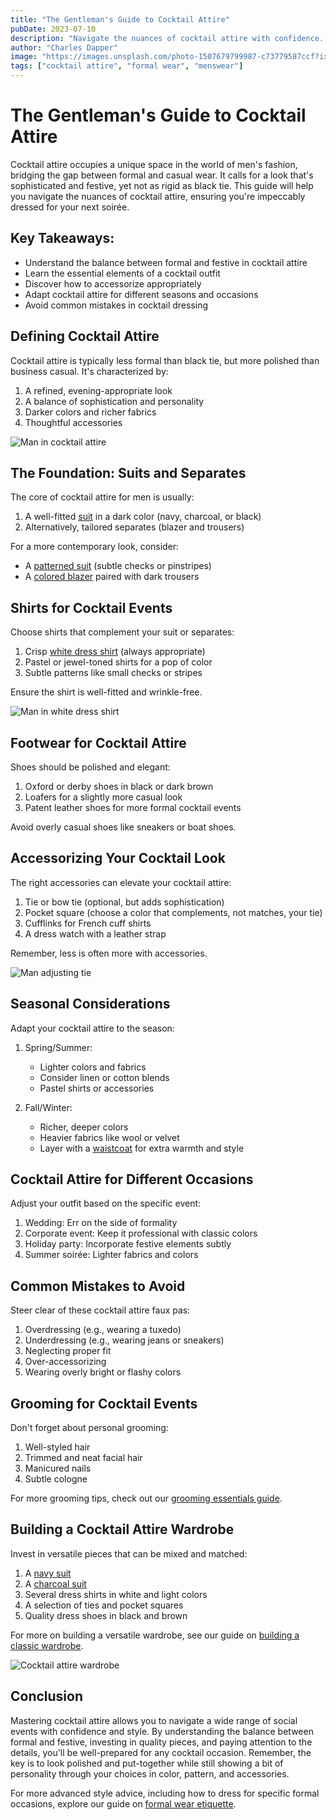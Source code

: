 ```yaml
---
title: "The Gentleman's Guide to Cocktail Attire"
pubDate: 2023-07-10
description: "Navigate the nuances of cocktail attire with confidence. Learn how to strike the perfect balance between formal and festive for your next event."
author: "Charles Dapper"
image: "https://images.unsplash.com/photo-1507679799987-c73779587ccf?ixlib=rb-4.0.3&ixid=M3wxMjA3fDB8MHxwaG90by1wYWdlfHx8fGVufDB8fHx8fA%3D%3D&auto=format&fit=crop&w=1000&q=80"
tags: ["cocktail attire", "formal wear", "menswear"]
---
```


# The Gentleman's Guide to Cocktail Attire

Cocktail attire occupies a unique space in the world of men's fashion, bridging the gap between formal and casual wear. It calls for a look that's sophisticated and festive, yet not as rigid as black tie. This guide will help you navigate the nuances of cocktail attire, ensuring you're impeccably dressed for your next soirée.

## Key Takeaways:

- Understand the balance between formal and festive in cocktail attire
- Learn the essential elements of a cocktail outfit
- Discover how to accessorize appropriately
- Adapt cocktail attire for different seasons and occasions
- Avoid common mistakes in cocktail dressing

## Defining Cocktail Attire

Cocktail attire is typically less formal than black tie, but more polished than business casual. It's characterized by:

1. A refined, evening-appropriate look
2. A balance of sophistication and personality
3. Darker colors and richer fabrics
4. Thoughtful accessories

![Man in cocktail attire](https://images.unsplash.com/photo-1507679799987-c73779587ccf?ixlib=rb-4.0.3&ixid=M3wxMjA3fDB8MHxwaG90by1wYWdlfHx8fGVufDB8fHx8fA%3D%3D&auto=format&fit=crop&w=1000&q=80)

## The Foundation: Suits and Separates

The core of cocktail attire for men is usually:

1. A well-fitted [suit](https://2men.it/collections/suits) in a dark color (navy, charcoal, or black)
2. Alternatively, tailored separates (blazer and trousers)

For a more contemporary look, consider:

- A [patterned suit](https://2men.it/collections/italian-designer-plaids-check-suits) (subtle checks or pinstripes)
- A [colored blazer](https://2men.it/collections/blazers) paired with dark trousers

## Shirts for Cocktail Events

Choose shirts that complement your suit or separates:

1. Crisp [white dress shirt](https://2men.it/collections/shirts) (always appropriate)
2. Pastel or jewel-toned shirts for a pop of color
3. Subtle patterns like small checks or stripes

Ensure the shirt is well-fitted and wrinkle-free.

![Man in white dress shirt](https://2men.it/cdn/shop/files/30865db68aa6160222be69860186d1dc.jpg?v=1721911486&width=533)

## Footwear for Cocktail Attire

Shoes should be polished and elegant:

1. Oxford or derby shoes in black or dark brown
2. Loafers for a slightly more casual look
3. Patent leather shoes for more formal cocktail events

Avoid overly casual shoes like sneakers or boat shoes.

## Accessorizing Your Cocktail Look

The right accessories can elevate your cocktail attire:

1. Tie or bow tie (optional, but adds sophistication)
2. Pocket square (choose a color that complements, not matches, your tie)
3. Cufflinks for French cuff shirts
4. A dress watch with a leather strap

Remember, less is often more with accessories.

![Man adjusting tie](https://images.unsplash.com/photo-1490367532201-b9bc1dc483f6?ixlib=rb-4.0.3&ixid=M3wxMjA3fDB8MHxwaG90by1wYWdlfHx8fGVufDB8fHx8fA%3D%3D&auto=format&fit=crop&w=1000&q=80)

## Seasonal Considerations

Adapt your cocktail attire to the season:

1. Spring/Summer:
   - Lighter colors and fabrics
   - Consider linen or cotton blends
   - Pastel shirts or accessories

2. Fall/Winter:
   - Richer, deeper colors
   - Heavier fabrics like wool or velvet
   - Layer with a [waistcoat](https://2men.it/collections/all) for extra warmth and style

## Cocktail Attire for Different Occasions

Adjust your outfit based on the specific event:

1. Wedding: Err on the side of formality
2. Corporate event: Keep it professional with classic colors
3. Holiday party: Incorporate festive elements subtly
4. Summer soirée: Lighter fabrics and colors

## Common Mistakes to Avoid

Steer clear of these cocktail attire faux pas:

1. Overdressing (e.g., wearing a tuxedo)
2. Underdressing (e.g., wearing jeans or sneakers)
3. Neglecting proper fit
4. Over-accessorizing
5. Wearing overly bright or flashy colors

## Grooming for Cocktail Events

Don't forget about personal grooming:

1. Well-styled hair
2. Trimmed and neat facial hair
3. Manicured nails
4. Subtle cologne

For more grooming tips, check out our [grooming essentials guide](/guides/grooming-essentials).

## Building a Cocktail Attire Wardrobe

Invest in versatile pieces that can be mixed and matched:

1. A [navy suit](https://2men.it/collections/italian-blue-designer-suits)
2. A [charcoal suit](https://2men.it/collections/italian-gray-designer-suits-kiton-cesare-attolini-and-more)
3. Several dress shirts in white and light colors
4. A selection of ties and pocket squares
5. Quality dress shoes in black and brown

For more on building a versatile wardrobe, see our guide on [building a classic wardrobe](/blog/building-a-classic-wardrobe).

![Cocktail attire wardrobe](https://2men.it/cdn/shop/files/7cfb97a73e22c37a4ee591a1c26d3c83.jpg?v=1725609397&width=533)

## Conclusion

Mastering cocktail attire allows you to navigate a wide range of social events with confidence and style. By understanding the balance between formal and festive, investing in quality pieces, and paying attention to the details, you'll be well-prepared for any cocktail occasion. Remember, the key is to look polished and put-together while still showing a bit of personality through your choices in color, pattern, and accessories.

For more advanced style advice, including how to dress for specific formal occasions, explore our guide on [formal wear etiquette](/guides/formal-wear-etiquette).
